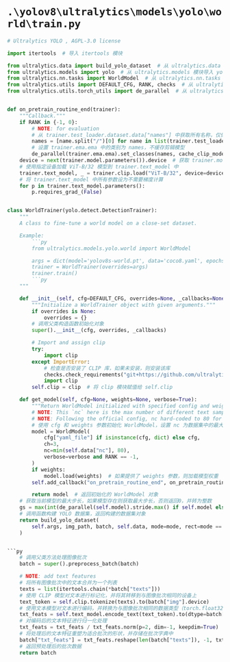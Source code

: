 # `.\yolov8\ultralytics\models\yolo\world\train.py`

```py
# Ultralytics YOLO , AGPL-3.0 license

import itertools  # 导入 itertools 模块

from ultralytics.data import build_yolo_dataset  # 从 ultralytics.data 模块导入 build_yolo_dataset 函数
from ultralytics.models import yolo  # 从 ultralytics.models 模块导入 yolo 模型
from ultralytics.nn.tasks import WorldModel  # 从 ultralytics.nn.tasks 导入 WorldModel 类
from ultralytics.utils import DEFAULT_CFG, RANK, checks  # 从 ultralytics.utils 导入 DEFAULT_CFG, RANK, checks
from ultralytics.utils.torch_utils import de_parallel  # 从 ultralytics.utils.torch_utils 导入 de_parallel 函数


def on_pretrain_routine_end(trainer):
    """Callback."""
    if RANK in {-1, 0}:
        # NOTE: for evaluation
        # 从 trainer.test_loader.dataset.data["names"] 中获取所有名称，仅保留第一个斜杠之前的部分作为名称
        names = [name.split("/")[0] for name in list(trainer.test_loader.dataset.data["names"].values())]
        # 设置 trainer.ema.ema 中的类别为 names，不缓存剪辑模型
        de_parallel(trainer.ema.ema).set_classes(names, cache_clip_model=False)
    device = next(trainer.model.parameters()).device  # 获取 trainer.model 中第一个参数的设备信息
    # 使用指定设备加载 ViT-B/32 模型到 trainer.text_model 中
    trainer.text_model, _ = trainer.clip.load("ViT-B/32", device=device)
    # 将 trainer.text_model 中所有参数设为不需要梯度计算
    for p in trainer.text_model.parameters():
        p.requires_grad_(False)


class WorldTrainer(yolo.detect.DetectionTrainer):
    """
    A class to fine-tune a world model on a close-set dataset.

    Example:
        ```py
        from ultralytics.models.yolo.world import WorldModel

        args = dict(model='yolov8s-world.pt', data='coco8.yaml', epochs=3)
        trainer = WorldTrainer(overrides=args)
        trainer.train()
        ```py
    """

    def __init__(self, cfg=DEFAULT_CFG, overrides=None, _callbacks=None):
        """Initialize a WorldTrainer object with given arguments."""
        if overrides is None:
            overrides = {}
        # 调用父类构造函数初始化对象
        super().__init__(cfg, overrides, _callbacks)

        # Import and assign clip
        try:
            import clip
        except ImportError:
            # 检查是否安装了 CLIP 库，如果未安装，则安装该库
            checks.check_requirements("git+https://github.com/ultralytics/CLIP.git")
            import clip
        self.clip = clip  # 将 clip 模块赋值给 self.clip

    def get_model(self, cfg=None, weights=None, verbose=True):
        """Return WorldModel initialized with specified config and weights."""
        # NOTE: This `nc` here is the max number of different text samples in one image, rather than the actual `nc`.
        # NOTE: Following the official config, nc hard-coded to 80 for now.
        # 使用 cfg 和 weights 参数初始化 WorldModel，设置 nc 为数据集中的最大文本样本数和 80 中的最小值
        model = WorldModel(
            cfg["yaml_file"] if isinstance(cfg, dict) else cfg,
            ch=3,
            nc=min(self.data["nc"], 80),
            verbose=verbose and RANK == -1,
        )
        if weights:
            model.load(weights)  # 如果提供了 weights 参数，则加载模型权重
        self.add_callback("on_pretrain_routine_end", on_pretrain_routine_end)  # 添加回调函数 on_pretrain_routine_end 到对象

        return model  # 返回初始化的 WorldModel 对象
    # 获取当前模型的最大步长，如果模型存在则获取最大步长，否则返回0，并转为整数
    gs = max(int(de_parallel(self.model).stride.max() if self.model else 0), 32)
    # 调用函数构建 YOLO 数据集，返回构建的数据集对象
    return build_yolo_dataset(
        self.args, img_path, batch, self.data, mode=mode, rect=mode == "val", stride=gs, multi_modal=mode == "train"
    )


```py    
    # 调用父类方法处理图像批次
    batch = super().preprocess_batch(batch)

    # NOTE: add text features
    # 将所有图像批次中的文本合并为一个列表
    texts = list(itertools.chain(*batch["texts"]))
    # 使用 CLIP 模型对文本进行标记化，并将其转移到与图像批次相同的设备上
    text_token = self.clip.tokenize(texts).to(batch["img"].device)
    # 使用文本模型对文本进行编码，并转换为与图像批次相同的数据类型（torch.float32）
    txt_feats = self.text_model.encode_text(text_token).to(dtype=batch["img"].dtype)
    # 对编码后的文本特征进行归一化处理
    txt_feats = txt_feats / txt_feats.norm(p=2, dim=-1, keepdim=True)
    # 将处理后的文本特征重塑为适合批次的形状，并存储在批次字典中
    batch["txt_feats"] = txt_feats.reshape(len(batch["texts"]), -1, txt_feats.shape[-1])
    # 返回预处理后的批次数据
    return batch
```